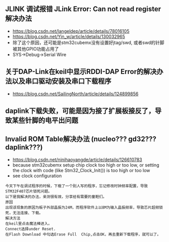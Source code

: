 ## JLINK 调试报错 JLink Error: Can not read register 解决办法  
* https://blog.csdn.net/langeldep/article/details/78016105  
* https://blog.csdn.net/Yin_w/article/details/130032965  
* 除了这个原因，还可能是stm32cubemx没有设置好jtag/swd, 或者swd的针脚被其他GPIO功能占用了  
* SYS->Debug->Serial Wire  

## 关于DAP-Link在keil中显示RDDI-DAP Error的解决办法以及串口驱动安装及串口下载程序  
* https://blog.csdn.net/SailingNorth/article/details/124899856  

## daplink下载失败，可能是因为接了扩展板接反了，导致某些针脚的电平出问题  

## Invalid ROM Table解决办法 (nucleo??? gd32??? daplink???)  
* https://blog.csdn.net/ninihaoyangde/article/details/126610783  
* because stm32cubemx setup chip clock too high or too low, or setting the clock with code (like Stm32_Clock_Init()) is too high or too low    
* see clock configuration  
```
今天下午在调试程序的时候，下载了一个别人写的程序，忘记修改时钟频率配置，导致STM32F407芯片锁死问题。
以下是我解决的办法，亲测很有效，分享给有需要的童鞋们。
原因
出现该现象的原因为板子外部晶振为24M，而程序软件上以8M为输入晶振频率，导致芯片超频锁死，无法连接、下载。
解决方法
在keil里点击魔法棒进入。
Connect选择under Reset.
在Flash Download 中勾选Erase Full  Chip,点击OK，再去重新下载程序，就可以了。
```

